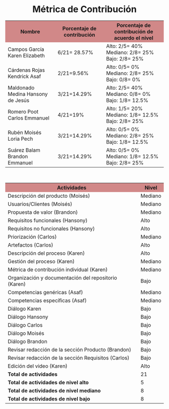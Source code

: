 ﻿<center><h1>Métrica de Contribución</h1></center>
 
<table align=center>  
   <tr>  
      <th bgcolor="#D18888">Nombre</th>  
      <th bgcolor="#D18888">Porcentaje de contribución</th> 
      <th bgcolor="#D18888">Porcentaje de contribución de acuerdo el nivel</th>  
   </tr> 
    <tr>  
      <td>Campos García Karen Elizabeth</td>  
       <td> 6/21= 28.57%</td> 
       <td> Alto: 2/5= 40%<br>Mediano: 2/8= 25%<br>Bajo: 2/8= 25%</td>  
   </tr> 
   <tr>  
      <td>Cárdenas Rojas Kendrick Asaf</td>  
       <td>2/21=9.56%</td>
       <td> Alto: 0/5= 0%<br>Mediano: 2/8= 25%<br>Bajo: 0/8= 0%</td>    
   </tr> 
    <tr>  
      <td>Maldonado Medina Hansony de Jesús</td>  
      <td>3/21=14.29%</td>
      <td> Alto: 2/5= 40%<br>Mediano: 0/8= 0%<br>Bajo: 1/8= 12.5%</td>    
   </tr> 
    <tr>  
      <td>Romero Poot Carlos Emmanuel</td>  
       <td>4/21=19%</td>
       <td> Alto: 1/5= 20%<br>Mediano: 1/8= 12.5%<br>Bajo: 2/8= 25%</td>  
   </tr> 
     <tr>  
      <td>Rubén Moisés Loria Pech</td>  
        <td>3/21=14.29%</td>
        <td> Alto: 0/5= 0%<br>Mediano: 2/8= 25%<br>Bajo: 1/8= 12.5%</td>    
   </tr> 
    <tr>  
      <td>Suárez Balam Brandon Emmanuel</td> 
      <td>3/21=14.29%</td>
       <td> Alto: 0/5= 0%<br>Mediano: 1/8= 12.5%<br>Bajo: 2/8= 25%</td>       
   </tr> 
 </table>
 <br>
<table align=center>  
   <tr>  
      <th bgcolor="#D18888" >Actividades</th>  
      <th bgcolor="#D18888" >Nivel</th>  
   </tr> 
    <tr>  
      <td>Descripción del producto (Moisés)</td>  
       <td>Mediano</td>  
   </tr> 
   <tr>  
      <td>Usuarios/Clientes (Moisés)</td>  
       <td>Mediano</td>  
   </tr> 
   <tr>  
      <td>Propuesta de valor (Brandon)</td>  
       <td>Mediano</td>  
   </tr> 
    <tr>  
      <td>Requisitos funcionales (Hansony)</td>  
      <td>Alto</td>  
   </tr> 
    <tr>  
      <td>Requisitos no funcionales (Hansony)</td>  
       <td>Alto</td>  
   </tr> 
   <tr>  
      <td>Priorización (Carlos)</td>  
       <td>Mediano</td>  
   </tr> 
    <tr>  
      <td>Artefactos (Carlos)</td>  
       <td>Alto</td>  
   </tr> 
     <tr>  
      <td>Descripción del proceso (Karen)</td>  
        <td>Alto</td>  
   </tr> 
    <tr>  
      <td>Gestión del proceso (Karen)</td> 
      <td>Mediano </td>   
   </tr> 
    <tr>  
      <td>Métrica de contribución individual (Karen)</td> 
      <td>Mediano</td>   
   </tr> 
   <tr>  
      <td>Organización y documentación del repositorio (Karen)</td>  
       <td>Bajo</td>  
   </tr> 
   <tr>  
      <td>Competencias genéricas (Asaf)</td>  
       <td>Mediano</td>  
   </tr> 
    <tr>  
      <td>Competencias específicas (Asaf)</td>  
       <td>Mediano</td>  
   </tr> 
   <tr>  
      <td>Diálogo Karen</td>  
       <td>Bajo</td>  
   </tr> 
    <tr>  
      <td>Diálogo Hansony</td>  
       <td>Bajo</td>  
   </tr> 
    <tr>  
      <td>Diálogo Carlos</td>  
       <td>Bajo</td>  
   </tr> 
    <tr>  
      <td>Diálogo Moisés</td>  
       <td>Bajo</td>  
   </tr> 
    <tr>  
      <td>Diálogo Brandon</td>  
       <td>Bajo</td>  
   </tr> 
     <tr>  
      <td>Revisar redacción de la sección Producto (Brandon)</td>  
       <td>Bajo</td>  
   </tr> 
    <tr>  
      <td>Revisar redacción de la sección Requisitos (Carlos)</td>  
       <td>Bajo</td>  
   </tr> 
    <tr>  
      <td>Edición del video (Karen)</td>  
       <td>Alto</td>  
   </tr> 
    <tr>  
      <td><strong>Total de actividades</strong></td>  
       <td>21</td>  
   </tr> 
   <tr>  
      <td><strong>Total de actividades de nivel alto</strong></td>  
       <td>5</td>  
   </tr> 
   <tr>  
      <td><strong>Total de actividades de nivel mediano</strong></td>  
       <td>8</td>  
   </tr>
    <tr>  
      <td><strong>Total de actividades de nivel bajo</strong></td>  
       <td>8</td>  
   </tr>  
  </table>
<!--stackedit_data:
eyJoaXN0b3J5IjpbLTYzMTM5NDM1OSwtMTM3MjQ0MDM1NiwzMD
UxMTQyMTldfQ==
-->
